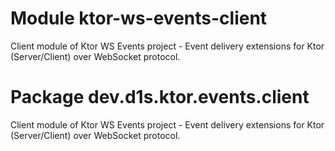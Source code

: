 # Module ktor-ws-events-client
Client module of Ktor WS Events project - Event delivery extensions for Ktor (Server/Client) over WebSocket protocol.

# Package dev.d1s.ktor.events.client
Client module of Ktor WS Events project - Event delivery extensions for Ktor (Server/Client) over WebSocket protocol.
